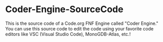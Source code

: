 # Coder-Engine-SourceCode
This is the source code of a Code.org FNF Engine called "Coder Engine." You can use this source code to edit the code using your favorite code editors like VSC (Visual Studio Code), MonoGDB-Atlas, etc.!
